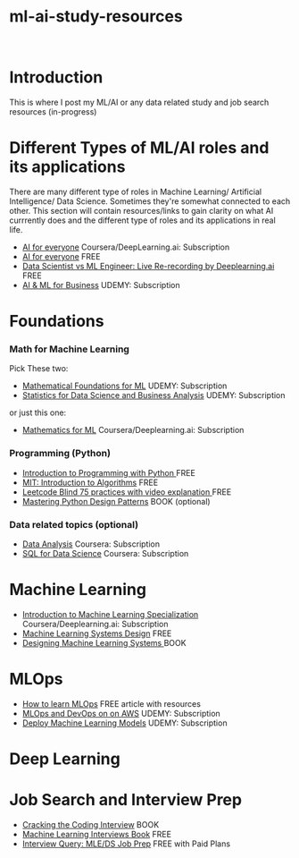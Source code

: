 # ml-ai-study-resources
<br>

# Introduction
This is where I post my ML/AI or any data related study and job search resources (in-progress)

# Different Types of ML/AI roles and its applications
There are many different type of roles in Machine Learning/ Artificial Intelligence/ Data Science. Sometimes they're somewhat connected to each other. This section will contain resources/links to gain clarity on what AI currrently does and the different type of roles and its applications in real life.

* <a href="https://www.deeplearning.ai/courses/ai-for-everyone/">AI for everyone</a> Coursera/DeepLearning.ai: Subscription
* <a href="https://www.youtube.com/watch?v=Hb3QbvfwtrE&list=PLEyQ4aT2B2aUl101YrUc0V_T_-vg5TIoq"> AI for everyone</a> FREE
* <a href="https://www.youtube.com/watch?v=g9xvE0vWIkU"> Data Scientist vs ML Engineer: Live Re-recording by Deeplearning.ai </a> FREE
* <a href="https://www.udemy.com/course/artificial-intelligence-machine-learning-business/learn/lecture/12978786#overview">AI & ML for Business</a> UDEMY: Subscription

# Foundations

### Math for Machine Learning
Pick These two:
* <a href="https://www.udemy.com/course/machine-learning-data-science-foundations-masterclass/learn/lecture/25163476#overview"> Mathematical Foundations for ML</a> UDEMY: Subscription
* <a href="https://www.udemy.com/course/statistics-for-data-science-and-business-analysis/learn/lecture/7592590#reviews"> Statistics for Data Science and Business Analysis</a> UDEMY: Subscription
  
or just this one:
* <a href="https://www.deeplearning.ai/courses/mathematics-for-machine-learning-and-data-science-specialization/">Mathematics for ML</a> Coursera/Deeplearning.ai: Subscription

### Programming (Python)
* <a href="https://cs50.harvard.edu/python/"> Introduction to Programming with Python </a> FREE
* <a href="https://ocw.mit.edu/courses/6-006-introduction-to-algorithms-spring-2020/video_galleries/lecture-videos/">MIT: Introduction to Algorithms</a> FREE
* <a href="https://neetcode.io/practice"> Leetcode Blind 75 practices with video explanation </a> FREE
* <a href="https://www.amazon.com/Mastering-Python-Design-Patterns-efficient/dp/1788837487/ref=sr_1_4?crid=3DA0ZAGOJ3L3G&keywords=design+patterns+python&qid=1703723711&sprefix=design+patterns+python%2Caps%2C141&sr=8-4">Mastering Python Design Patterns</a> BOOK (optional)

### Data related topics (optional)
* <a href="https://www.coursera.org/google-certificates/data-analytics-certificate?utm_source=google&utm_medium=institutions&utm_campaign=sou--google__med--paidsearch__cam--ha-sem-bk-data-exa__geo--US__ter--google%20data%20analytics%20certification&gwg_ad_id=GCLID--CjwKCAiAs6-sBhBmEiwA1Nl8s6lPC4DIPxTFX4guUX9rkl0a31JcFhQKI1V0XMRcWcxquL7IucExJRoC9C8QAvD_BwE">Data Analysis</a> Coursera: Subscription
* <a href="https://www.coursera.org/specializations/learn-sql-basics-data-science">SQL for Data Science</a> Coursera: Subscription

# Machine Learning
* <a href="https://www.coursera.org/specializations/machine-learning-introduction"> Introduction to Machine Learning Specialization </a> Coursera/Deeplearning.ai: Subscription
* <a href="https://huyenchip.com/machine-learning-systems-design/toc.html"> Machine Learning Systems Design</a> FREE
* <a href="https://www.amazon.com/Designing-Machine-Learning-Systems-Production-Ready/dp/1098107969"> Designing Machine Learning Systems </a> BOOK

# MLOps
* <a href="https://neptune.ai/blog/how-to-learn-mlops">How to learn MLOps</a> FREE article with resources
* <a href="https://www.udemy.com/course/practical-mlops-for-data-scientists-devops-engineers-aws/">MLOps and DevOps on on AWS</a> UDEMY: Subscription
* <a href="https://www.udemy.com/course/deploy-machine-learning-model/learn/lecture/17928722#overview">Deploy Machine Learning Models</a> UDEMY: Subscription

# Deep Learning
  
# Job Search and Interview Prep
* <a href="https://www.crackingthecodinginterview.com/">Cracking the Coding Interview</a> BOOK
* <a href="https://huyenchip.com/ml-interviews-book/">Machine Learning Interviews Book</a> FREE
* <a href="https://www.interviewquery.com/">Interview Query: MLE/DS Job Prep</a> FREE with Paid Plans

